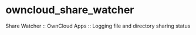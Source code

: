 owncloud_share_watcher
======================

Share Watcher :: OwnCloud Apps :: Logging file and directory sharing status

